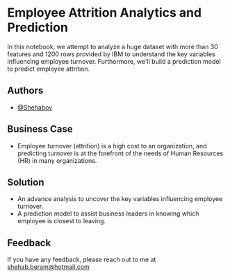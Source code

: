 
# Employee Attrition Analytics and Prediction 

In this notebook, we attempt to analyze a huge dataset with more than 30 features and 1200 rows provided by IBM to understand the key variables influencing employee turnover. Furthermore, we'll build a prediction model to predict employee attrition. 


## Authors

- [@Shehabov](https://www.linkedin.com/in/shehab-beram/)
  
## Business Case

- Employee turnover (attrition) is a high cost to an organization, and predicting turnover is at the forefront of the needs of Human Resources (HR) in many organizations.



  
## Solution

- An advance analysis to uncover the key variables influencing employee turnover.
- A prediction model to assist business leaders in knowing which employee is closest to leaving.


  
## Feedback

If you have any feedback, please reach out to me at shehab.beram@hotmail.com

  
